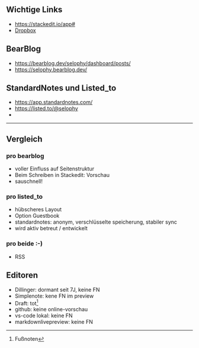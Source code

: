## Wichtige Links
* https://stackedit.io/app#
* [Dropbox](https://www.dropbox.com/home)

## BearBlog
* https://bearblog.dev/selophy/dashboard/posts/
* https://selophy.bearblog.dev/

## StandardNotes und Listed_to
* https://app.standardnotes.com/
* https://listed.to/@selophy
* 
---

## Vergleich
### pro bearblog
* voller Einfluss auf Seitenstruktur
* Beim Schreiben in Stackedit: Vorschau
* sauschnell!
### pro listed_to
* hübscheres Layout
* Option Guestbook
* standardnotes: anonym, verschlüsselte speicherung, stabiler sync
* wird aktiv betreut / entwickelt
### pro beide :-)
* RSS

## Editoren
* Dillinger: dormant seit 7J, keine FN
* Simplenote: kene FN im preview
* Draft: tot[^22]
* github: keine online-vorschau
* vs-code lokal: keine FN
* markdownlivepreview: keine FN

[^22]: Fußnoten
<!--stackedit_data:
eyJoaXN0b3J5IjpbLTEwOTAzMDQ1MTVdfQ==
-->